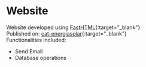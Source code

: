 # Website
Website developed using [FastHTML](https://www.fastht.ml/){:target="_blank"}<br>
Published on: [cat-energiasolar](https://cat-energiasolar.onrender.com){:target="_blank"}<br>
Functionalities included:
- Send Email
- Database operations